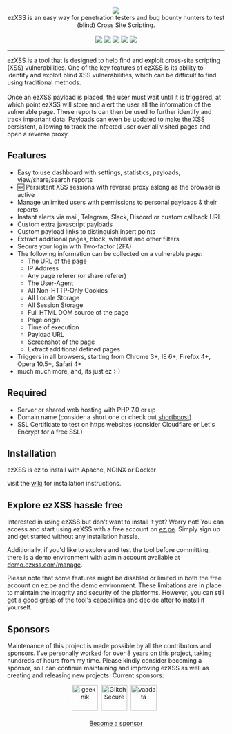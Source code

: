 <p align="center">
  <img src="https://i.imgur.com/oPtfbDG.png"><br>
  ezXSS is an easy way for penetration testers and bug 
  bounty hunters to test (blind) Cross Site Scripting.<br><br>
  <img src="https://img.shields.io/github/release/ssl/ezXSS?style=flat">
  <img src="https://img.shields.io/github/issues/ssl/ezXSS?style=flat">
  <img src="https://img.shields.io/github/forks/ssl/ezXSS?style=flat">
  <img src="https://img.shields.io/github/stars/ssl/ezXSS?style=flat">
  <img src="https://img.shields.io/github/license/ssl/ezXSS?style=flat">
</p>
<hr>
ezXSS is a tool that is designed to help find and exploit cross-site scripting (XSS) vulnerabilities. One of the key features of ezXSS is its ability to identify and exploit blind XSS vulnerabilities, which can be difficult to find using traditional methods.
<br><br>
Once an ezXSS payload is placed, the user must wait until it is triggered, at which point ezXSS will store and alert the user all the information of the vulnerable page. These reports can then be used to further identify and track important data. Payloads can even be updated to make the XSS persistent, allowing to track the infected user over all visited pages and open a reverse proxy.

## Features
* Easy to use dashboard with settings, statistics, payloads, view/share/search reports
* :new: Persistent XSS sessions with reverse proxy aslong as the browser is active
* Manage unlimited users with permissions to personal payloads & their reports
* Instant alerts via mail, Telegram, Slack, Discord or custom callback URL
* Custom extra javascript payloads
* Custom payload links to distinguish insert points
* Extract additional pages, block, whitelist and other filters
* Secure your login with Two-factor (2FA)
* The following information can be collected on a vulnerable page:
    * The URL of the page
    * IP Address
    * Any page referer (or share referer)
    * The User-Agent
    * All Non-HTTP-Only Cookies
    * All Locale Storage
    * All Session Storage
    * Full HTML DOM source of the page
    * Page origin
    * Time of execution
    * Payload URL
    * Screenshot of the page
    * Extract additional defined pages
* Triggers in all browsers, starting from Chrome 3+, IE 6+, Firefox 4+, Opera 10.5+, Safari 4+
* much much more, and, its just ez :-)

## Required
* Server or shared web hosting with PHP 7.0 or up
* Domain name (consider a short one or check out [shortboost](https://github.com/ssl/shortboost))
* SSL Certificate to test on https websites (consider Cloudflare or Let's Encrypt for a free SSL)

## Installation
ezXSS is ez to install with Apache, NGINX or Docker

visit the [wiki](https://github.com/ssl/ezXSS/wiki) for installation instructions.


## Explore ezXSS hassle free
Interested in using ezXSS but don't want to install it yet? Worry not! You can access and start using ezXSS with a free account on [ez.pe](https://ez.pe). Simply sign up and get started without any installation hassle.

Additionally, if you'd like to explore and test the tool before committing, there is a demo environment with admin account available at [demo.ezxss.com/manage](https://demo.ezxss.com/manage).

Please note that some features might be disabled or limited in both the free account on ez.pe and the demo environment. These limitations are in place to maintain the integrity and security of the platforms. However, you can still get a good grasp of the tool's capabilities and decide after to install it yourself.

## Sponsors
Maintenance of this project is made possible by all the contributors and sponsors. 
I've personally worked for over 8 years on this project, taking hundreds of hours from my time. Please kindly consider becoming a sponsor, so I can continue maintaining and improving ezXSS as well as creating and releasing new projects. Current sponsors:

<p align="center">
<!-- sponsors --><a href="https://github.com/geeknik"><img src="https:&#x2F;&#x2F;avatars.githubusercontent.com&#x2F;u&#x2F;466878?u&#x3D;ce1a2ead592782dffb157a69da245b11ebb3f9ad&amp;v&#x3D;4" width="60px" alt="geeknik" /></a>&nbsp;&nbsp;<a href="https://github.com/GlitchSecure"><img src="https:&#x2F;&#x2F;avatars.githubusercontent.com&#x2F;u&#x2F;101673597?v&#x3D;4" width="60px" alt="GlitchSecure" /></a>&nbsp;&nbsp;<a href="https://github.com/vaadata"><img src="https:&#x2F;&#x2F;avatars.githubusercontent.com&#x2F;u&#x2F;48131541?v&#x3D;4" width="60px" alt="vaadata" /></a>&nbsp;&nbsp;<!-- sponsors -->
<br><br><a href="https://github.com/sponsors/ssl">Become a sponsor</a>
</p>
